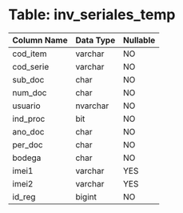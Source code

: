 # Table: inv_seriales_temp

| Column Name | Data Type | Nullable |
|-------------|-----------|----------|
| cod_item | varchar | NO |
| cod_serie | varchar | NO |
| sub_doc | char | NO |
| num_doc | char | NO |
| usuario | nvarchar | NO |
| ind_proc | bit | NO |
| ano_doc | char | NO |
| per_doc | char | NO |
| bodega | char | NO |
| imei1 | varchar | YES |
| imei2 | varchar | YES |
| id_reg | bigint | NO |
